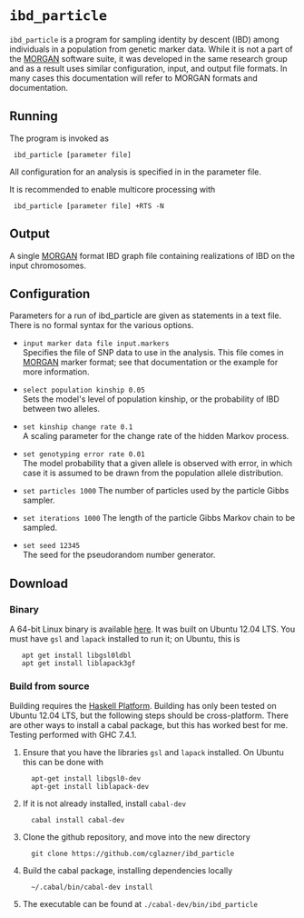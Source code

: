 `ibd_particle`
=============

`ibd_particle` is a program for sampling identity by descent (IBD) among individuals in a population from genetic marker data.  While it is not a part of the 
 [MORGAN][morg] software suite, it was developed in the same research group and as a result uses similar configuration, input, and output file formats. In many cases this documentation will refer to MORGAN formats and documentation.


Running 
-------

The program is invoked as 

     ibd_particle [parameter file]

All configuration for an analysis is specified in in the parameter file.

It is recommended to enable multicore processing with

     ibd_particle [parameter file] +RTS -N

Output
-----------------
A single [MORGAN][morg] format IBD graph file containing realizations of IBD on the input chromosomes.

Configuration
-----------------

Parameters for a run of ibd\_particle are given as statements in a text file.  There is no formal syntax for the various options.

* `input marker data file input.markers`   
Specifies the file of SNP data to use in the analysis.  This file comes in [MORGAN][morg] marker format; see that documentation or the example for more information.


* `select population kinship 0.05`  
Sets the model's level of population kinship, or the probability of IBD between two alleles.


* `set kinship change rate 0.1`  
A scaling parameter for the change rate of the hidden Markov process.


* `set genotyping error rate 0.01`  
The model probability that a given allele is observed with error, in which case it is assumed to be drawn from the population allele distribution.

* `set particles 1000`
The number of particles used by the particle Gibbs sampler.

* `set iterations 1000`
The length of the particle Gibbs Markov chain to be sampled.

* `set seed 12345`   
The seed for the pseudorandom number generator.

Download 
-----------------

### Binary
A 64-bit Linux binary is available [here](http://www.stat.washington.edu/~cglazner/ibd_particle). It was built on Ubuntu 12.04 LTS.  You must have `gsl` and `lapack` installed to run it; on Ubuntu, this is

       apt get install libgsl0ldbl
       apt get install liblapack3gf

### Build from source
Building requires the [Haskell Platform](http://www.haskell.org/platform/).  Building has only been tested on Ubuntu 12.04 LTS, but the following steps should be cross-platform. There are other ways to install a cabal package, but this has worked best for me. Testing performed with GHC 7.4.1.

1. Ensure that you have the libraries `gsl` and `lapack` installed.  On Ubuntu this can be done with

         apt-get install libgsl0-dev
         apt-get install liblapack-dev

2. If it is not already installed, install `cabal-dev`

         cabal install cabal-dev

3. Clone the github repository, and move into the new directory
         
         git clone https://github.com/cglazner/ibd_particle

4. Build the cabal package, installing dependencies locally

         ~/.cabal/bin/cabal-dev install 

5. The executable can be found at `./cabal-dev/bin/ibd_particle`


[morg]: http://www.stat.washington.edu/thompson/Genepi/MORGAN/Morgan.shtml "linku"
